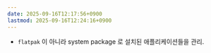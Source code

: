 ```yaml
---
date: 2025-09-16T12:17:56+0900
lastmod: 2025-09-16T12:24:16+0900
---
```


- `flatpak` 이 아니라 system package 로 설치된 애플리케이션들을 관리.

